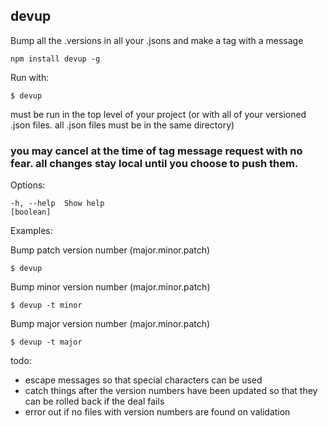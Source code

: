 devup
-----

Bump all the .versions in all your .jsons and make a tag with a message

    npm install devup -g

Run with:

    $ devup

must be run in the top level of your project (or with all of your versioned .json files. all .json files must be in the same directory)

### you may cancel at the time of tag message request with no fear. all changes stay local until you choose to push them.

Options:

    -h, --help  Show help                                                [boolean]

Examples:

Bump patch version number (major.minor.patch)
    
    $ devup

Bump minor version number (major.minor.patch)
    
    $ devup -t minor

Bump major version number (major.minor.patch)
    
    $ devup -t major


todo: 
  - escape messages so that special characters can be used
  - catch things after the version numbers have been updated so that they can be rolled back if the deal fails
  - error out if no files with version numbers are found on validation
